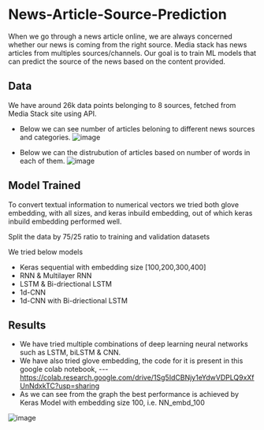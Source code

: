 # News-Article-Source-Prediction

When we go through a news article online, we are always concerned whether our news is coming from the right source.
Media stack has news articles from multiples sources/channels. Our goal is to train ML models that can predict the source of the news based on the content provided.

## Data

We have around 26k data points belonging to 8 sources, fetched from Media Stack site using API. 
- Below we can see number of articles beloning to different news sources and categories.
![image](https://user-images.githubusercontent.com/57527313/222935132-3d9b76ea-1fb9-407b-882e-bc78f3cbb6dc.png)

- Below we can the distrubution of articles based on number of words in each of them.
![image](https://user-images.githubusercontent.com/57527313/222935137-70054944-9771-412a-abdd-f4e5d88d0b56.png)


## Model Trained

To convert textual information to numerical vectors we tried both glove embedding, with all sizes, and keras inbuild embedding, out of which keras inbuild embedding performed well.

Split the data by 75/25 ratio to training and validation datasets

We tried below models
- Keras sequential with embedding size [100,200,300,400]
- RNN & Multilayer RNN
- LSTM & Bi-driectional LSTM
- 1d-CNN
- 1d-CNN with Bi-driectional LSTM

## Results

- We have tried multiple combinations of deep learning neural networks such as LSTM, biLSTM & CNN.
- We have also tried glove embedding, the code for it is present in this google colab notebook, ---https://colab.research.google.com/drive/1Sg5IdCBNjy1eYdwVDPLQ9xXfUnNdxkTC?usp=sharing
- As we can see from the graph the best performance is achieved by Keras Model with embedding size 100, i.e. NN_embd_100

![image](https://user-images.githubusercontent.com/57527313/222935191-47001c7a-1475-4964-851d-d7498737e342.png)
